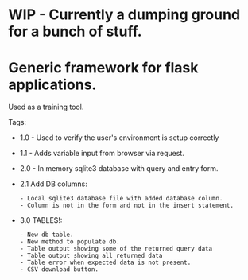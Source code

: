 # WIP - Currently a dumping ground for a bunch of stuff.

# Generic framework for flask applications.
Used as a training tool.

Tags:
  - 1.0 - Used to verify the user's environment is setup correctly
  - 1.1 - Adds variable input from browser via request.
  - 2.0 - In memory sqlite3 database with query and entry form.
  - 2.1 Add DB columns:

        - Local sqlite3 database file with added database column.
        - Column is not in the form and not in the insert statement.

  - 3.0 TABLES!:

        - New db table.
        - New method to populate db.
        - Table output showing some of the returned query data
        - Table output showing all returned data
        - Table error when expected data is not present.
        - CSV download button.
